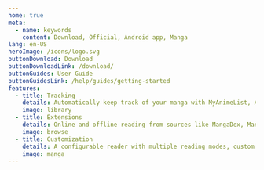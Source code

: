 ```yaml
---
home: true
meta:
  - name: keywords
    content: Download, Official, Android app, Manga
lang: en-US
heroImage: /icons/logo.svg
buttonDownload: Download
buttonDownloadLink: /download/
buttonGuides: User Guide
buttonGuidesLink: /help/guides/getting-started
features:
  - title: Tracking
    details: Automatically keep track of your manga with MyAnimeList, AniList, Kitsu, Shikimori, and Bangumi
    image: library
  - title: Extensions
    details: Online and offline reading from sources like MangaDex, MangaKakalot, and hundreds more
    image: browse
  - title: Customization
    details: A configurable reader with multiple reading modes, custom color filters, and other settings
    image: manga
---
```

